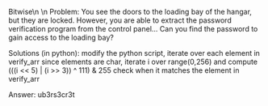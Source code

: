 Bitwise\n
\n
Problem:
You see the doors to the loading bay of the hangar, but they are locked. However, you are able to extract the password verification program from the control panel... Can you find the password to gain access to the loading bay?

Solutions (in python):
modify the python script, iterate over each element in verify_arr
since elements are char, iterate i over range(0,256) and compute (((i << 5) | (i >> 3)) ^ 111) & 255 check when it matches the element in verify_arr

Answer: 
ub3rs3cr3t
